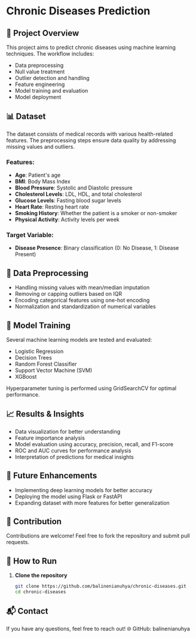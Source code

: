 
# Chronic Diseases Prediction

## 🚀 Project Overview
This project aims to predict chronic diseases using machine learning techniques. The workflow includes:
- Data preprocessing
- Null value treatment
- Outlier detection and handling
- Feature engineering
- Model training and evaluation
- Model deployment 

## 📊 Dataset
The dataset consists of medical records with various health-related features. The preprocessing steps ensure data quality by addressing missing values and outliers.

### Features:
- **Age**: Patient's age
- **BMI**: Body Mass Index
- **Blood Pressure**: Systolic and Diastolic pressure
- **Cholesterol Levels**: LDL, HDL, and total cholesterol
- **Glucose Levels**: Fasting blood sugar levels
- **Heart Rate**: Resting heart rate
- **Smoking History**: Whether the patient is a smoker or non-smoker
- **Physical Activity**: Activity levels per week

### Target Variable:
- **Disease Presence**: Binary classification (0: No Disease, 1: Disease Present)

## 🔬 Data Preprocessing
- Handling missing values with mean/median imputation
- Removing or capping outliers based on IQR
- Encoding categorical features using one-hot encoding
- Normalization and standardization of numerical variables

## 🤖 Model Training
Several machine learning models are tested and evaluated:
- Logistic Regression
- Decision Trees
- Random Forest Classifier
- Support Vector Machine (SVM)
- XGBoost

Hyperparameter tuning is performed using GridSearchCV for optimal performance.

## 📈 Results & Insights
- Data visualization for better understanding
- Feature importance analysis
- Model evaluation using accuracy, precision, recall, and F1-score
- ROC and AUC curves for performance analysis
- Interpretation of predictions for medical insights

## 🚀 Future Enhancements
- Implementing deep learning models for better accuracy
- Deploying the model using Flask or FastAPI
- Expanding dataset with more features for better generalization

## 🤝 Contribution
Contributions are welcome! Feel free to fork the repository and submit pull requests.

## 🚀 How to Run
1. **Clone the repository**  
   ```bash
   git clone https://github.com/balinenianuhya/chronic-diseases.git
   cd chronic-diseases

## 📬 Contact
If you have any questions, feel free to reach out!
🌐 GitHub: balinenianuhya
